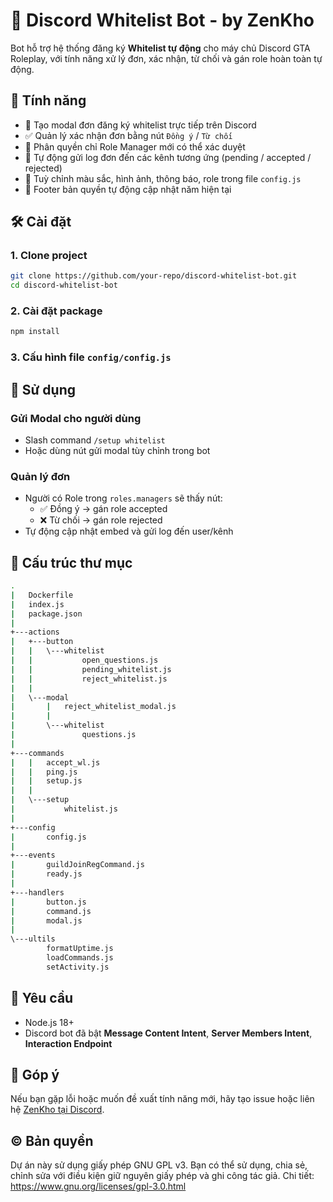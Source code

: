 # 🛂 Discord Whitelist Bot - by ZenKho

Bot hỗ trợ hệ thống đăng ký **Whitelist tự động** cho máy chủ Discord GTA Roleplay, với tính năng xử lý đơn, xác nhận, từ chối và gán role hoàn toàn tự động.

## 🚀 Tính năng

- 📝 Tạo modal đơn đăng ký whitelist trực tiếp trên Discord
- ✅ Quản lý xác nhận đơn bằng nút `Đồng ý` / `Từ chối`
- 🔐 Phân quyền chỉ Role Manager mới có thể xác duyệt
- 🧠 Tự động gửi log đơn đến các kênh tương ứng (pending / accepted / rejected)
- 🎨 Tuỳ chỉnh màu sắc, hình ảnh, thông báo, role trong file `config.js`
- 📅 Footer bản quyền tự động cập nhật năm hiện tại

## 🛠️ Cài đặt

### 1. Clone project
```sh
git clone https://github.com/your-repo/discord-whitelist-bot.git
cd discord-whitelist-bot
```

### 2. Cài đặt package
```sh
npm install
```

### 3. Cấu hình file `config/config.js`

## 🧪 Sử dụng

### Gửi Modal cho người dùng
- Slash command `/setup whitelist`
- Hoặc dùng nút gửi modal tùy chỉnh trong bot

### Quản lý đơn
- Người có Role trong `roles.managers` sẽ thấy nút:
  - ✅ Đồng ý → gán role accepted
  - ❌ Từ chối → gán role rejected
- Tự động cập nhật embed và gửi log đến user/kênh

## 📁 Cấu trúc thư mục
```sh
.
|   Dockerfile
|   index.js        
|   package.json
|
+---actions
|   +---button
|   |   \---whitelist
|   |           open_questions.js
|   |           pending_whitelist.js
|   |           reject_whitelist.js
|   |
|   \---modal
|       |   reject_whitelist_modal.js
|       |
|       \---whitelist
|               questions.js
|
+---commands
|   |   accept_wl.js
|   |   ping.js
|   |   setup.js
|   |
|   \---setup
|           whitelist.js
|
+---config
|       config.js  
|
+---events
|       guildJoinRegCommand.js
|       ready.js
|
+---handlers
|       button.js
|       command.js
|       modal.js
|
\---ultils
        formatUptime.js
        loadCommands.js
        setActivity.js

```

## 📌 Yêu cầu

- Node.js 18+
- Discord bot đã bật **Message Content Intent**, **Server Members Intent**, **Interaction Endpoint**

## 💬 Góp ý

Nếu bạn gặp lỗi hoặc muốn đề xuất tính năng mới, hãy tạo issue hoặc liên hệ [ZenKho tại Discord](https://discord.com/users/917970047325077615).

## © Bản quyền

Dự án này sử dụng giấy phép GNU GPL v3. Bạn có thể sử dụng, chia sẻ, chỉnh sửa với điều kiện giữ nguyên giấy phép và ghi công tác giả. Chi tiết: https://www.gnu.org/licenses/gpl-3.0.html